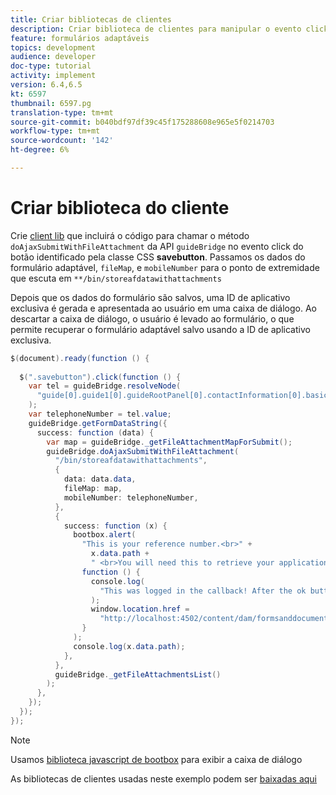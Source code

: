 ```yaml
---
title: Criar bibliotecas de clientes
description: Criar biblioteca de clientes para manipular o evento click do botão "Salvar e sair"
feature: formulários adaptáveis
topics: development
audience: developer
doc-type: tutorial
activity: implement
version: 6.4,6.5
kt: 6597
thumbnail: 6597.pg
translation-type: tm+mt
source-git-commit: b040bdf97df39c45f175288608e965e5f0214703
workflow-type: tm+mt
source-wordcount: '142'
ht-degree: 6%

---
```


# Criar biblioteca do cliente

Crie [client lib](https://docs.adobe.com/content/help/pt-BR/experience-manager-65/developing/introduction/clientlibs.translate.html) que incluirá o código para chamar o método `doAjaxSubmitWithFileAttachment` da API `guideBridge` no evento click do botão identificado pela classe CSS **savebutton**.  Passamos os dados do formulário adaptável, `fileMap`, e `mobileNumber` para o ponto de extremidade que escuta em `**/bin/storeafdatawithattachments`

Depois que os dados do formulário são salvos, uma ID de aplicativo exclusiva é gerada e apresentada ao usuário em uma caixa de diálogo. Ao descartar a caixa de diálogo, o usuário é levado ao formulário, o que permite recuperar o formulário adaptável salvo usando a ID de aplicativo exclusiva.

```java
$(document).ready(function () {
  
  $(".savebutton").click(function () {
    var tel = guideBridge.resolveNode(
      "guide[0].guide1[0].guideRootPanel[0].contactInformation[0].basicContact[0].telephoneNumber[0]"
    );
    var telephoneNumber = tel.value;
    guideBridge.getFormDataString({
      success: function (data) {
        var map = guideBridge._getFileAttachmentMapForSubmit();
        guideBridge.doAjaxSubmitWithFileAttachment(
          "/bin/storeafdatawithattachments",
          {
            data: data.data,
            fileMap: map,
            mobileNumber: telephoneNumber,
          },
          {
            success: function (x) {
              bootbox.alert(
                "This is your reference number.<br>" +
                  x.data.path +
                  " <br>You will need this to retrieve your application",
                function () {
                  console.log(
                    "This was logged in the callback! After the ok button was pressed"
                  );
                  window.location.href =
                    "http://localhost:4502/content/dam/formsanddocuments/myaccountform/jcr:content?wcmmode=disabled";
                }
              );
              console.log(x.data.path);
            },
          },
          guideBridge._getFileAttachmentsList()
        );
      },
    });
  });
});
```

>[!NOTE]
> Usamos [biblioteca javascript de bootbox](http://bootboxjs.com/examples.html) para exibir a caixa de diálogo

As bibliotecas de clientes usadas neste exemplo podem ser [baixadas aqui](assets/client-libraries.zip)
